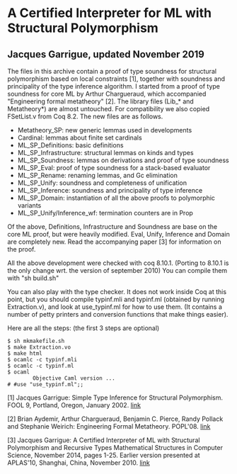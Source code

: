# A Certified Interpreter for ML with Structural Polymorphism
## Jacques Garrigue, updated November 2019

The files in this archive contain a proof of type soundness for structural
polymorphism based on local constraints [1], together with soundness
and principality of the type inference algorithm.
I started from a proof of type soundness for core ML by Arthur
Chargueraud, which accompanied "Engineering formal metatheory" [2].
The library files (Lib_* and Metatheory*) are almost untouched.
For compatibility we also copied FSetList.v from Coq 8.2.
The new files are as follows.
* Metatheory_SP: new generic lemmas used in developments
* Cardinal: lemmas about finite set cardinals
* ML_SP_Definitions: basic definitions
* ML_SP_Infrastructure: structural lemmas on kinds and types
* ML_SP_Soundness: lemmas on derivations and proof of type soundness
* ML_SP_Eval: proof of type soundness for a stack-based evaluator
* ML_SP_Rename: renaming lemmas, and Gc elimination
* ML_SP_Unify: soundness and completeness of unification
* ML_SP_Inference: soundness and principality of type inference
* ML_SP_Domain: instantiation of all the above proofs to polymorphic variants
* ML_SP_Unify/Inference_wf: termination counters are in Prop

Of the above, Definitions, Infrastructure and Soundness are base on
the core ML proof, but were heavily modified.
Eval, Unify, Inference and Domain are completely new.
Read the accompanying paper [3] for information on the proof.

All the above development were checked with coq 8.10.1.
(Porting to 8.10.1 is the only change wrt. the version of september 2010)
You can compile them with "sh build.sh"

You can also play with the type checker. It does not work inside Coq
at this point, but you should compile typinf.mli and typinf.ml
(obtained by running Extraction.v), and look at use_typinf.ml for how
to use them. (It contains a number of petty printers and conversion
functions that make things easier).

Here are all the steps: (the first 3 steps are optional)
```
$ sh mkmakefile.sh
$ make Extraction.vo
$ make html
$ ocamlc -c typinf.mli
$ ocamlc -c typinf.ml
$ ocaml
        Objective Caml version ...
# #use "use_typinf.ml";;
```

[1] Jacques Garrigue: Simple Type Inference for Structural Polymorphism.
    FOOL 9, Portland, Oregon, January 2002.
    [link](http://www.math.nagoya-u.ac.jp/~garrigue/papers/#strucpoly)

[2] Brian Aydemir, Arthur Chargueraud, Benjamin C. Pierce, Randy Pollack
    and Stephanie Weirich: Engineering Formal Metatheory. POPL'08.
    [link](http://www.chargueraud.org/arthur/research/2007/binders/)

[3] Jacques Garrigue: A Certified Interpreter of ML with Structural
                      Polymorphism and Recursive Types
    Mathematical Structures in Computer Science, November 2014, pages 1-25.
    Earlier version presented at APLAS'10, Shanghai, China, November 2010.
    [link](http://www.math.nagoya-u.ac.jp/~garrigue/papers/aplas2010.html)
